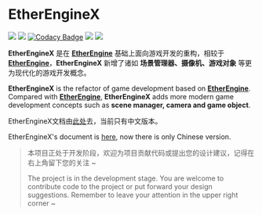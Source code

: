 # EtherEngineX
[![](https://img.shields.io/github/stars/EtherProject/EtherEngineX.svg?style=flat&labelColor=e49e61)](https://github.com/EtherProject/EtherEngineX/stargazers)
[![](https://img.shields.io/github/forks/EtherProject/EtherEngineX.svg?style=flat&labelColor=e49e61)](https://github.com/EtherProject/EtherEngineX/network/members)
[![Codacy Badge](https://app.codacy.com/project/badge/Grade/b2761c92b96e4125a5dbc9d681c54cf4)](https://www.codacy.com/gh/EtherProject/EtherEngineX/dashboard?utm_source=github.com&amp;utm_medium=referral&amp;utm_content=EtherProject/EtherEngineX&amp;utm_campaign=Badge_Grade)
[![](https://img.shields.io/github/contributors/EtherProject/EtherEngineX)](https://github.com/EtherProject/EtherEngineX/graphs/contributors)
![](https://img.shields.io/github/commit-activity/m/EtherProject/EtherEngineX)

**EtherEngineX** 是在 [**EtherEngine**](https://github.com/EtherProject/EtherEngine) 基础上面向游戏开发的重构，相较于 [**EtherEngine**](https://github.com/EtherProject/EtherEngine)，**EtherEngineX** 新增了诸如 **场景管理器、摄像机、游戏对象** 等更为现代化的游戏开发概念。

**EtherEngineX** is the refactor of game development based on [**EtherEngine**](https://github.com/EtherProject/EtherEngine). Compared with [**EtherEngine**](https://github.com/EtherProject/EtherEngine), **EtherEngineX** adds more modern game development concepts such as **scene manager, camera and game object**.

EtherEngineX文档由[此处](docs/README.md)去，当前只有中文版本。

EtherEngineX's document is [here](docs/README.md), now there is only Chinese version.

> 本项目正处于开发阶段，欢迎为项目贡献代码或提出您的设计建议，记得在右上角留下您的关注 ~
>
> The project is in the development stage. You are welcome to contribute code to the project or put forward your design suggestions. Remember to leave your attention in the upper right corner ~
